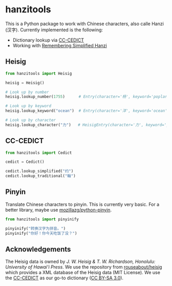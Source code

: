 # hanzitools

This is a Python package to work with Chinese characters, also calle Hanzi (汉字). Currently
implemented is the following:

- Dictionary lookup via [CC-CEDICT](https://www.mdbg.net/chinese/dictionary?page=cedict)
- Working with [Remembering Simplified Hanzi](https://uhpress.hawaii.edu/title/remembering-simplified-hanzi-1-how-not-to-forget-the-meaning-and-writing-of-chinese-characters/)

## Heisig

````python
from hanzitools import Heisig

heisig = Heisig()

# Look up by number
heisig.lookup_number(1755)      # Entry(character='杨', keyword='poplar', number=1755, also_known_as=[], parts=['tree', 'piglets'])

# Look up by keyword
heisig.lookup_keyword("ocean")  # Entry(character='洋', keyword='ocean', number=530, also_known_as=[], parts=['water', 'sheep'])

# Look up by character
heisig.lookup_character("力")   # HeisigEntry(character='力', keyword='power', is_primitive=False, number=732, also_known_as=['muscle', 'power'], parts=[])
````

## CC-CEDICT

```python
from hanzitools import Cedict

cedict = Cedict()

cedict.lookup_simplified("约")
cedict.lookup_traditional("翰")  
```

## Pinyin

Translate Chinese characters to pinyin. This is currently very basic. For a better library, 
maybe use [mozillazg/python-pinyin](https://github.com/mozillazg/python-pinyin).

```python
from hanzitools import pinyinify

pinyinify("转换汉字为拼音。")
pinyinify("你好！你今天吃饭了没？")
```

## Acknowledgements

The Heisig data is owned by *J. W. Heisig & T. W. Richardson, Honolulu: University of Hawai’i Press*.
We use the repository from [rouseabout/heisig](https://github.com/rouseabout/heisig) which provides
a XML database of the Heisig data (MIT License). We use the [CC-CEDICT](https://cc-cedict.org/wiki/start#cc-cedict_home)
as our go-to dictionary ([CC BY-SA 3.0](https://creativecommons.org/licenses/by-sa/3.0/)). 


